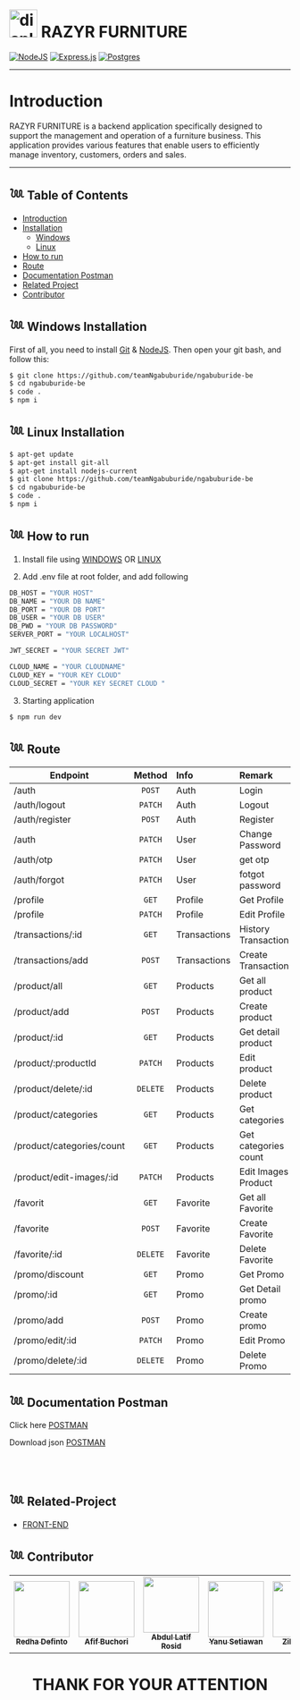 # <img width="50" src="https://raw.githubusercontent.com/teamNgabuburide/ngabuburide-frontend/main/public/favicon.ico" alt="display-documentation"> **RAZYR FURNITURE**

[![NodeJS](https://img.shields.io/badge/node.js-6DA55F?style=for-the-badge&logo=node.js&logoColor=white)](https://nodejs.org/en/)
[![Express.js](https://img.shields.io/badge/express.js-%23404d59.svg?style=for-the-badge&logo=express&logoColor=%2361DAFB)](https://expressjs.com/)
[![Postgres](https://img.shields.io/badge/postgres-%23316192.svg?style=for-the-badge&logo=postgresql&logoColor=white)](https://www.postgresql.org/)
<br>

---

# **Introduction**

RAZYR FURNITURE is a backend application specifically designed to support the management and operation of a furniture business. This application provides various features that enable users to efficiently manage inventory, customers, orders and sales.

---

## 𓆙 Table of Contents

- [Introduction](#Introduction)
- [Installation](#)
  - [Windows](#𓆙-Windows-Installation)
  - [Linux](#𓆙_Linux_Installation)
- [How to run](#𓆙-How-to-run)
- [Route](#𓆙-Documentation-Postman)
- [Documentation Postman](#𓆙-Documentation-Postman)
- [Related Project](#𓆙-Related-Project)
- [Contributor](#𓆙-Contributors)


## 𓆙 Windows Installation

First of all, you need to install [Git](https://git-scm.com/download/win) & [NodeJS](https://nodejs.org/). Then open your git bash, and follow this:<br>

```sh
$ git clone https://github.com/teamNgabuburide/ngabuburide-be
$ cd ngabuburide-be
$ code .
$ npm i
```

## 𓆙 Linux Installation

```sh
$ apt-get update
$ apt-get install git-all
$ apt-get install nodejs-current
$ git clone https://github.com/teamNgabuburide/ngabuburide-be
$ cd ngabuburide-be
$ code .
$ npm i
```

## 𓆙 How to run

1. Install file using [WINDOWS](#Windows-Installation) OR [LINUX](Linux-Installation)

2. Add .env file at root folder, and add following

```sh
DB_HOST = "YOUR HOST"
DB_NAME = "YOUR DB NAME"
DB_PORT = "YOUR DB PORT"
DB_USER = "YOUR DB USER"
DB_PWD = "YOUR DB PASSWORD"
SERVER_PORT = "YOUR LOCALHOST"

JWT_SECRET = "YOUR SECRET JWT"

CLOUD_NAME = "YOUR CLOUDNAME"
CLOUD_KEY = "YOUR KEY CLOUD"
CLOUD_SECRET = "YOUR KEY SECRET CLOUD "
```

3. Starting application

```sh
$ npm run dev
```

## 𓆙 Route

| Endpoint                  |  Method  | Info         | Remark               |
| ------------------------- | :------: | :----------- | :------------------- |
| /auth                     |  `POST`  | Auth         | Login                |
| /auth/logout              | `PATCH`  | Auth         | Logout               |
| /auth/register            |  `POST`  | Auth         | Register             |
| /auth                     | `PATCH`  | User         | Change Password      |
| /auth/otp                 | `PATCH`  | User         | get otp              |
| /auth/forgot              | `PATCH`  | User         | fotgot password      |
| /profile                  |  `GET`   | Profile      | Get Profile          |
| /profile                  | `PATCH`  | Profile      | Edit Profile         |
| /transactions/:id         |  `GET`   | Transactions | History Transaction  |
| /transactions/add         |  `POST`  | Transactions | Create Transaction   |
| /product/all              |  `GET`   | Products     | Get all product      |
| /product/add              |  `POST`  | Products     | Create product       |
| /product/:id              |  `GET`   | Products     | Get detail product   |
| /product/:productId       | `PATCH`  | Products     | Edit product         |
| /product/delete/:id       | `DELETE` | Products     | Delete product       |
| /product/categories       |  `GET`   | Products     | Get categories       |
| /product/categories/count |  `GET`   | Products     | Get categories count |
| /product/edit-images/:id  | `PATCH`  | Products     | Edit Images Product  |
| /favorit                  |  `GET`   | Favorite     | Get all Favorite     |
| /favorite                 |  `POST`  | Favorite     | Create Favorite      |
| /favorite/:id             | `DELETE` | Favorite     | Delete Favorite      |
| /promo/discount           |  `GET`   | Promo        | Get Promo            |
| /promo/:id                |  `GET`   | Promo        | Get Detail promo     |
| /promo/add                |  `POST`  | Promo        | Create promo         |
| /promo/edit/:id           | `PATCH`  | Promo        | Edit Promo           |
| /promo/delete/:id         | `DELETE` | Promo        | Delete Promo         |

## 𓆙 Documentation Postman

Click here [POSTMAN](https://documenter.postman.com/preview/22450553-eacc8fd4-ebd2-44b5-99d6-52ba7d5ba24a?environment=&versionTag=latest&apiName=CURRENT&version=latest&documentationLayout=classic-double-column&documentationTheme=light&logo=https%3A%2F%2Fres.cloudinary.com%2Fpostman%2Fimage%2Fupload%2Ft_team_logo%2Fv1%2Fteam%2Fanonymous_team&logoDark=https%3A%2F%2Fres.cloudinary.com%2Fpostman%2Fimage%2Fupload%2Ft_team_logo%2Fv1%2Fteam%2Fanonymous_team&right-sidebar=303030&top-bar=FFFFFF&highlight=FF6C37&right-sidebar-dark=303030&top-bar-dark=212121&highlight-dark=FF6C37)

Download json [POSTMAN](https://api.postman.com/collections/22450553-eacc8fd4-ebd2-44b5-99d6-52ba7d5ba24a?access_key=PMAT-01H1GYMKKMJ4ZGD3DQJF68ES2R)

<BR>
<BR>

## 𓆙 Related-Project

- [FRONT-END](https://github.com/teamNgabuburide/ngabuburide-frontend)

## 𓆙 Contributor

  <table>
    <tr>
      <td >
        <a href="https://github.com/redhadefinto">
          <img width="100" src="https://avatars.githubusercontent.com/u/66767762?s=400&u=00ad08bd394a1ba0fe65d9b61cbef4245df96fb4&v=4" alt=""><br/>
          <center><sub><b>Redha Definto </b></sub></center>
        </a>
        </td>
      <td >
        <a href="https://github.com/afif-buchori?tab=repositories">
          <img width="100" src="https://avatars.githubusercontent.com/u/123707908?v=4" alt=""><br/>
          <center><sub><b>Afif Buchori </b></sub></center>
        </a>
        </td>
      <td >
        <a href="https://github.com/abdulrosid21">
          <img width="100" src="https://avatars.githubusercontent.com/u/80371735?v=4" alt=""><br/>
          <center><sub><b>Abdul Latif Rosid</b></sub></center>
        </a>
        </td>
      <td >
        <a href="https://github.com/yanu-setiawan">
          <img width="100" src="https://avatars.githubusercontent.com/u/121369426?v=4" alt=""><br/>
          <center><sub><b>Yanu Setiawan </b></sub></center>
        </a>
        </td>
       <td >
        <a href="https://github.com/zikriaulia28">
          <img width="100" src="https://avatars.githubusercontent.com/u/103765843?v=4" alt=""><br/>
          <center><sub><b>Zikri Aulia </b></sub></center>
        </a>
        </td>
    </tr>
  </table>
<h1 align="center"> THANK FOR YOUR ATTENTION </h1>
